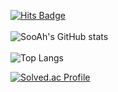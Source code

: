 [![Hits Badge](https://hits.seeyoufarm.com/api/count/incr/badge.svg?url=https%3A%2F%2Fgithub.com%2Fksa3067%2Fhit-counter&count_bg=%2379C83D&title_bg=%23555555&icon=&icon_color=%23E7E7E7&title=hits&edge_flat=false)](https://hits.seeyoufarm.com)
</br>
</br>
![SooAh's GitHub stats](https://github-readme-stats.vercel.app/api?username=KimSua99&show_icons=true&theme=radical)
</br>
</br>
![Top Langs](https://github-readme-stats.vercel.app/api/top-langs/?username=KimSua99&layout=compact&theme=tokyonight)

[![Solved.ac Profile](http://mazassumnida.wtf/api/generate_badge?boj=ksa3067)](https://solved.ac/ksa3067)<br/>
